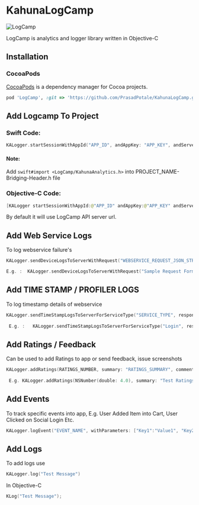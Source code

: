 # KahunaLogCamp

![LogCamp](http://www.kahuna-mobihub.com/templates/ja_puresite/images/logo-trans.png)

LogCamp is analytics and logger library written in Objective-C

## Installation

### CocoaPods

[CocoaPods](http://cocoapods.org) is a dependency manager for Cocoa projects. 

```ruby
pod 'LogCamp', :git => 'https://github.com/PrasadPotale/KahunaLogCamp.git', :tag => ‘3.2.7’
```

## Add Logcamp To Project

### Swift Code:

```swift
KALogger.startSessionWithAppId("APP_ID", andAppKey: "APP_KEY", andServerUrl: "SERVER_URL")
```

#### Note:

Add ```swift#import <LogCamp/KahunaAnalytics.h>``` into PROJECT_NAME-Bridging-Header.h file

### Objective-C Code:

```swift
[KALogger startSessionWithAppId:@"APP_ID" andAppKey:@"APP_KEY" andServerUrl:@"SERVER_URL"];
```

By default it will use LogCamp API server url.

## Add Web Service Logs

To log webservice failure's

```swift
KALogger.sendDeviceLogsToServerWithRequest("WEBSERVICE_REQUEST_JSON_STRING", withResponse: "WEBSERVICE_RESPONSE_JSON_STRING", urlPath: "WEBSERVICE_URL", userName: "USERNAME / EMAIL", errorCode: ERROR_CODE)

E.g. :  KALogger.sendDeviceLogsToServerWithRequest("Sample Request Format", withResponse: "Sample Response Format", urlPath: "http://google.com", userName: "John@email.com", errorCode: NSNumber(double:5.0))
```

## Add TIME STAMP / PROFILER LOGS

To log timestamp details of webservice

```swift
KALogger.sendTimeStampLogsToServerForServiceType("SERVICE_TYPE", responseStatus: "SUCCESS / FAILURE / UNKNOWN", mobileRequestStartTime: "2016-11-16T17:03:45", mobileResponseReceiveTime: "2016-11-16T17:03:45", mobileServiceParseTime: "2016-11-16T17:03:45", serverRequestReceiveTime: "2016-11-16T17:03:45", serverResponseStartTime: "2016-11-16T17:03:45")
 
 E.g. :   KALogger.sendTimeStampLogsToServerForServiceType("Login", responseStatus: "Success", mobileRequestStartTime: "2016-11-16T17:03:45", mobileResponseReceiveTime: "2016-11-16T17:03:49", mobileServiceParseTime: "2016-11-16T17:03:49", serverRequestReceiveTime: "2016-11-16T17:03:45", serverResponseStartTime: "2016-11-16T17:03:47")
 ```
 
## Add Ratings / Feedback

Can be used to add Ratings to app or send feedback, issue screenshots

```swift
KALogger.addRatings(RATINGS_NUMBER, summary: "RATINGS_SUMMARY", comment: "RATINGS_COMMENT", userId: "USERID / USEREMAIL", username: "USERNAME", imagePaths: ARRAY_OF_IMAGES)
 
 E.g. KALogger.addRatings(NSNumber(double: 4.0), summary: "Test Ratings", comment: "Test Comment", userId: "user@email.com", username: "Test User", imagePaths: ["image local directory path"])
  ```
 
## Add Events

To track specific events into app, E.g. User Added Item into Cart, User Clicked on Social Login Etc.

 ```swift
 KALogger.logEvent("EVENT_NAME", withParameters: ["Key1":"Value1", "Key2":"Value2"])
   ```

## Add Logs

To add logs use

 ```swift
KALogger.log("Test Message")
   ```

In Objective-C
 ```swift
KLog("Test Message");
   ```
